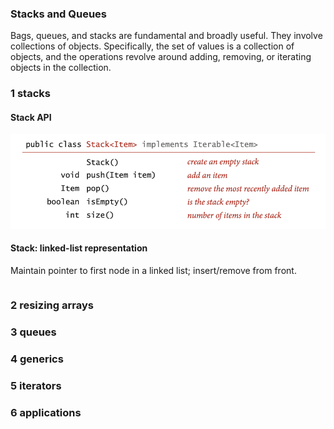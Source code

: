 ### Stacks and Queues

Bags, queues, and stacks are fundamental and broadly useful. They involve collections of objects. Specifically, the set of values is a collection of objects, and the operations revolve around adding, removing, or iterating objects in the collection.

### 1 stacks 

#### Stack API

![StackAPI](figures/StackAPI.png)

#### Stack: linked-list representation

Maintain pointer to first node in a linked list; insert/remove from front.

```Java
```



### 2 resizing arrays
### 3 queues 
### 4 generics 
### 5 iterators 
### 6 applications

